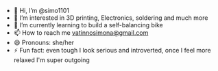 - 👋 Hi, I’m @simo1101
- 👀 I’m interested in 3D printing, Electronics, soldering and much more
- 🌱 I’m currently learning to build a self-balancing bike
- 📫 How to reach me vatinnosimona@gmail.com
- 😄 Pronouns: she/her
- ⚡ Fun fact: even tough I look serious and introverted, once I feel more relaxed I'm super outgoing

<!---
simo1101/simo1101 is a ✨ special ✨ repository because its `README.md` (this file) appears on your GitHub profile.
You can click the Preview link to take a look at your changes.
--->
